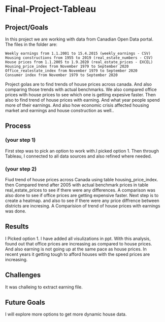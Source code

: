 # Final-Project-Tableau

## Project/Goals
In this project we are working with data from Canadian Open Data portal. The files in the folder are:

    Weekly earnings from 1.1.2001 to 15.4.2015 (weekly_earnings - CSV)
    Housing constructions from 1955 to 2019 (real_estate_numbers - CSV)
    House prices from 1.1.2005 to 1.9.2020 (real_estate_prices - EXCEL)
    Housing_price_index from November 1979 to September 2020
    Office_realestate_index from November 1979 to September 2020
    Consumer index from November 1979 to September 2020

Project golas are to find trends of house prices across canada. And also comparing those trends with actual benchmarks. We also compared office prices with house prices to see which one is getting expesive faster. Then also to find trend of house prices with earning. And what year people spend more of their earnings. And also how economic crisis affected housing market and earnings and house construction as well.. 

## Process
### (your step 1)

First step was to pick an option to work with.I picked option 1. Then through Tableau, I connected to all data sources and also refined where needed.

### (your step 2)

Fiud trend of house prices across Canada using table housing_price_index. then Compared trend after 2005 with actual benchmark prices in table real_estate_prices to see if there were any differences. A comparison was also done to see if office prices are getting expensive faster. Next step is to create a heatmap. and also to see if there were any price diffrence between districts are incresing. A Comparision of trend of house prices with earnings was done. 

## Results

I Picked option 1. I have added all visulizations in ppt. With this analysis, found out that office prices are increasing as compared to house prices. And also earning is not going up at the same pace as house prices. In recent years it getting tough to afford houses with the speed prices are increasing.

## Challenges 
It was challeing to extract earning file.

## Future Goals
I will explore more options to get more dynamic house data.